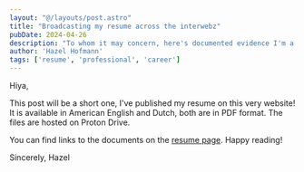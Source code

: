 ```yaml
---
layout: "@/layouts/post.astro"
title: "Broadcasting my resume across the interwebz"
pubDate: 2024-04-26
description: "To whom it may concern, here's documented evidence I'm a nerd."
author: 'Hazel Hofmann'
tags: ['resume', 'professional', 'career']
---
```

Hiya,

This post will be a short one, I've published my resume on this very website! It is available in American English and Dutch, both are in PDF format. The files are hosted on Proton Drive.

You can find links to the documents on the [resume page](/resume). Happy reading!

Sincerely, Hazel
